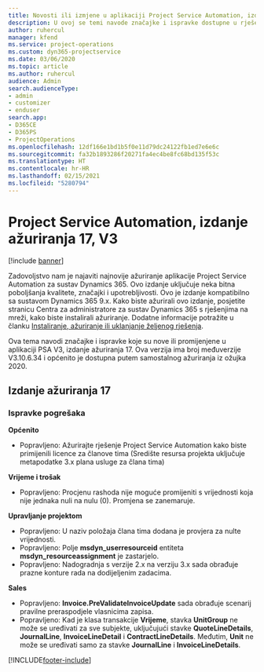 ```yaml
---
title: Novosti ili izmjene u aplikaciji Project Service Automation, izdanje ažuriranja 17, V3
description: U ovoj se temi navode značajke i ispravke dostupne u rješenju Project Service Automation, izdanje ažuriranja 17, V3.
author: ruhercul
manager: kfend
ms.service: project-operations
ms.custom: dyn365-projectservice
ms.date: 03/06/2020
ms.topic: article
ms.author: ruhercul
audience: Admin
search.audienceType:
- admin
- customizer
- enduser
search.app:
- D365CE
- D365PS
- ProjectOperations
ms.openlocfilehash: 12df166e1bd1b5f0e11d79dc24122fb1ed7e6e6c
ms.sourcegitcommit: fa32b1893286f20271fa4ec4be8fc68bd135f53c
ms.translationtype: HT
ms.contentlocale: hr-HR
ms.lasthandoff: 02/15/2021
ms.locfileid: "5280794"
---
```

# <a name="project-service-automation-update-release-17-v3"></a>Project Service Automation, izdanje ažuriranja 17, V3

[!include [banner](../includes/psa-now-project-operations.md)]

Zadovoljstvo nam je najaviti najnovije ažuriranje aplikacije Project Service Automation za sustav Dynamics 365. Ovo izdanje uključuje neka bitna poboljšanja kvalitete, značajki i upotrebljivosti.  Ovo je izdanje kompatibilno sa sustavom Dynamics 365 9.x. Kako biste ažurirali ovo izdanje, posjetite stranicu Centra za administratore za sustav Dynamics 365 s rješenjima na mreži, kako biste instalirali ažuriranje. Dodatne informacije potražite u članku [Instaliranje, ažuriranje ili uklanjanje željenog rješenja](https://docs.microsoft.com/power-platform/admin/install-remove-preferred-solution).

Ova tema navodi značajke i ispravke koje su nove ili promijenjene u aplikaciji PSA V3, izdanje ažuriranja 17. Ova verzija ima broj međuverzije V3.10.6.34 i općenito je dostupna putem samostalnog ažuriranja iz ožujka 2020.


## <a name="update-release-17"></a>Izdanje ažuriranja 17

### <a name="bug-fixes"></a>Ispravke pogrešaka

**Općenito**

- Popravljeno: Ažurirajte rješenje Project Service Automation kako biste primijenili licence za članove tima (Središte resursa projekta uključuje metapodatke 3.x plana usluge za člana tima)
 
**Vrijeme i trošak**

- Popravljeno: Procjenu rashoda nije moguće promijeniti s vrijednosti koja nije jednaka nuli na nulu (0). Promjena se zanemaruje.

**Upravljanje projektom**

- Popravljeno: U naziv položaja člana tima dodana je provjera za nulte vrijednosti.
- Popravljeno: Polje **msdyn_userresourceid** entiteta **msdyn_resourceassignment** je zastarjelo.
- Popravljeno: Nadogradnja s verzije 2.x na verziju 3.x sada obrađuje prazne konture rada na dodijeljenim zadacima.

**Sales**

- Popravljeno: **Invoice.PreValidateInvoiceUpdate** sada obrađuje scenarij pravilne preraspodjele vlasnicima zapisa.
- Popravljeno: Kad je klasa transakcije **Vrijeme**, stavka **UnitGroup** ne može se uređivati za sve subjekte, uključujući stavke **QuoteLineDetails**, **JournalLine**, **InvoiceLineDetail** i **ContractLineDetails**. Međutim, **Unit** ne može se uređivati samo za stavke **JournalLine** i **InvoiceLineDetails**.




[!INCLUDE[footer-include](../includes/footer-banner.md)]